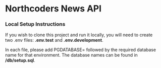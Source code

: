 # Northcoders News API

### Local Setup Instructions

If you wish to clone this project and run it locally, you will need to create two .env files: **.env.test** and **.env.development**.

In each file, please add PGDATABASE= followed by the required database name for that environment. The database names can be found in **/db/setup.sql**.
